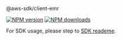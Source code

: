 @aws-sdk/client-emr

[![NPM version](https://img.shields.io/npm/v/@aws-sdk/client-emr/beta.svg)](https://www.npmjs.com/package/@aws-sdk/client-emr)
[![NPM downloads](https://img.shields.io/npm/dm/@aws-sdk/client-emr.svg)](https://www.npmjs.com/package/@aws-sdk/client-emr)

For SDK usage, please step to [SDK reademe](https://github.com/aws/aws-sdk-js-v3).
